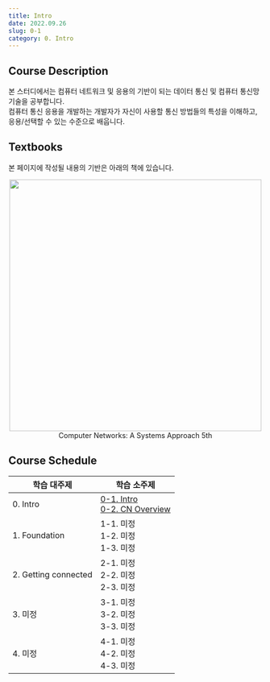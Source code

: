 ```yaml
---
title: Intro
date: 2022.09.26
slug: 0-1
category: 0. Intro
---
```


## Course Description
본 스터디에서는 컴퓨터 네트워크 및 응용의 기반이 되는 데이터 통신 및 컴퓨터 통신망 기술을 공부합니다. </br> 컴퓨터 통신 응용을 개발하는 개발자가 자신이 사용할 통신 방법들의 특성을 이해하고, 응용/선택할 수 있는 수준으로 배웁니다.

## Textbooks
본 페이지에 작성될 내용의 기반은 아래의 책에 있습니다.
<center>
<img src="/computer-network/0-1/01.jpg"  width="500">
Computer Networks: A Systems Approach 5th
</center>

## Course Schedule
<table> 
<thead> 
<tr> 
<th>학습 대주제</th>  
<th>학습 소주제</th>  
</tr>  
</thead> 
<tbody>  
<tr> 
<td>0. Intro</td> 
<td> 
<a href="https://choiminjun.com/study/computer-network/0-1">0-1. Intro</a><br> 
<a href="https://choiminjun.com/study/computer-network/0-2">0-2. CN Overview</a>
</td> 
</tr> 
<tr> 
<td>1. Foundation</td> 
<td> 
1-1. 미정<br> 
1-2. 미정<br>
1-3. 미정
</td> 
</tr> 
<tr> 
<td>2. Getting connected</td> 
<td> 
2-1. 미정<br> 
2-2. 미정<br>
2-3. 미정
</td>
</tr>  
<tr>  
<td>3. 미정</td> 
<td> 
3-1. 미정<br> 
3-2. 미정<br>
3-3. 미정
</td>
</tr>  
<tr>  
<td>4. 미정</td>
<td> 
4-1. 미정<br> 
4-2. 미정<br>
4-3. 미정
</td>
</tr>  
</tbody> 
</table>
